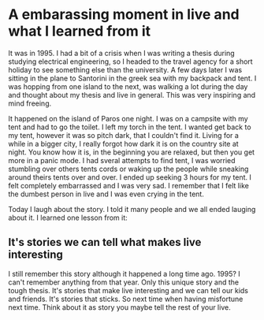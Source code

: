 # A embarassing moment in live and what I learned from it

It was in 1995. I had a bit of a crisis when I was writing a thesis during studying electrical engineering, so I headed to the travel agency for a short holiday to see something else than the university.  A few days later I was sitting in the plane to Santorini in the greek sea with my backpack and tent. I was hopping from one island to the next, was walking a lot during the day and thought about my thesis and live in general. This was very inspiring and mind freeing.

It happened on the island of Paros one night. I was on a campsite with my tent and had to go the toilet. I left my torch in the tent. I wanted get back to my tent, however it was so pitch dark, that I couldn't find it. Living for a while in a bigger city, I really forgot how dark it is on the country site at night. You know how it is, in the beginning you are relaxed, but then you get more in a panic mode.  I had sveral attempts to find tent, I was worried stumbling over others tents cords or waking up the people while sneaking around theirs tents over and over. I ended up seeking 3 hours for my tent. I felt completely embarrassed and I was very sad. I remember that I felt like the dumbest person in live and I was even crying in the tent.

Today I laugh about the story. I told it many people and we all ended lauging about it. I learned one lesson from it:

## It's stories we can tell what makes live interesting

I still remember this story although it happened a long time ago. 1995? I can't remember anything from that year. Only this unique story and the tough thesis.
It's stories that make live interesting and we can tell our kids and friends. It's stories that sticks. So next time when having misfortune next time. Think about it as story you maybe tell the rest of your live.

